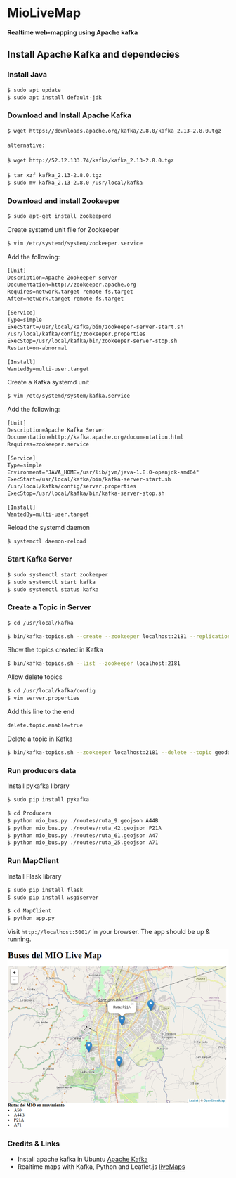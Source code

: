 # MioLiveMap

**Realtime web-mapping using Apache kafka**

## Install Apache Kafka and dependecies

### Install Java

```bash
$ sudo apt update
$ sudo apt install default-jdk
```

### Download and Install Apache Kafka

```bash
$ wget https://downloads.apache.org/kafka/2.8.0/kafka_2.13-2.8.0.tgz

alternative:

$ wget http://52.12.133.74/kafka/kafka_2.13-2.8.0.tgz

$ tar xzf kafka_2.13-2.8.0.tgz
$ sudo mv kafka_2.13-2.8.0 /usr/local/kafka
```

### Download and install Zookeeper

```bash
$ sudo apt-get install zookeeperd
```

Create systemd unit file for Zookeeper 

```bash
$ vim /etc/systemd/system/zookeeper.service
```

Add the following:

```
[Unit]
Description=Apache Zookeeper server
Documentation=http://zookeeper.apache.org
Requires=network.target remote-fs.target
After=network.target remote-fs.target

[Service]
Type=simple
ExecStart=/usr/local/kafka/bin/zookeeper-server-start.sh /usr/local/kafka/config/zookeeper.properties
ExecStop=/usr/local/kafka/bin/zookeeper-server-stop.sh
Restart=on-abnormal

[Install]
WantedBy=multi-user.target
```

Create a Kafka systemd unit 

```bash
$ vim /etc/systemd/system/kafka.service
```

Add the following:

```
[Unit]
Description=Apache Kafka Server
Documentation=http://kafka.apache.org/documentation.html
Requires=zookeeper.service

[Service]
Type=simple
Environment="JAVA_HOME=/usr/lib/jvm/java-1.8.0-openjdk-amd64"
ExecStart=/usr/local/kafka/bin/kafka-server-start.sh /usr/local/kafka/config/server.properties
ExecStop=/usr/local/kafka/bin/kafka-server-stop.sh

[Install]
WantedBy=multi-user.target
```

Reload the systemd daemon

```bash
$ systemctl daemon-reload
```

### Start Kafka Server

```bash
$ sudo systemctl start zookeeper
$ sudo systemctl start kafka
$ sudo systemctl status kafka
```

### Create a Topic in Server

```bash
$ cd /usr/local/kafka
```

```bash
$ bin/kafka-topics.sh --create --zookeeper localhost:2181 --replication-factor 1 --partitions 1 --topic geodatamio
```

Show the topics created in Kafka

```bash
$ bin/kafka-topics.sh --list --zookeeper localhost:2181
```

Allow delete topics

```bash
$ cd /usr/local/kafka/config
$ vim server.properties
```

Add this line to the end 

```bash
delete.topic.enable=true
```


Delete a topic in Kafka

```bash
$ bin/kafka-topics.sh --zookeeper localhost:2181 --delete --topic geodatamio
```

### Run producers data

Install pykafka library

```bash
$ sudo pip install pykafka

```

```bash
$ cd Producers
$ python mio_bus.py ./routes/ruta_9.geojson A44B
$ python mio_bus.py ./routes/ruta_42.geojson P21A
$ python mio_bus.py ./routes/ruta_61.geojson A47
$ python mio_bus.py ./routes/ruta_25.geojson A71
```

### Run MapClient

Install Flask library

```bash
$ sudo pip install flask
$ sudo pip install wsgiserver
```

```bash
$ cd MapClient
$ python app.py
```

Visit `http://localhost:5001/` in your browser. The app should be up & running.

![screenshot](screenshot.png)

### Credits & Links

* Install apache kafka in Ubuntu [Apache Kafka](https://tecadmin.net/install-apache-kafka-ubuntu/)
* Realtime maps with Kafka, Python and Leaflet.js  [liveMaps](https://github.com/code-and-dogs/liveMaps)